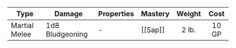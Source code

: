 | Type          | Damage          | Properties | Mastery | Weight | Cost  |
| ------------- | --------------- | ---------- | ------- | :----: | :---: |
| Martial Melee | 1d8 Bludgeoning | -          | [[Sap]] | 2 lb.  | 10 GP |